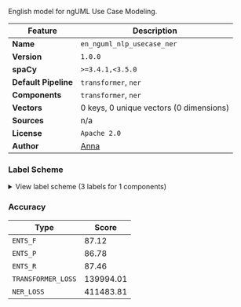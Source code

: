 English model for ngUML Use Case Modeling.

| Feature | Description |
| --- | --- |
| **Name** | `en_nguml_nlp_usecase_ner` |
| **Version** | `1.0.0` |
| **spaCy** | `>=3.4.1,<3.5.0` |
| **Default Pipeline** | `transformer`, `ner` |
| **Components** | `transformer`, `ner` |
| **Vectors** | 0 keys, 0 unique vectors (0 dimensions) |
| **Sources** | n/a |
| **License** | `Apache 2.0` |
| **Author** | [Anna](https://nguml.com) |

### Label Scheme

<details>

<summary>View label scheme (3 labels for 1 components)</summary>

| Component | Labels |
| --- | --- |
| **`ner`** | `ACTOR`, `SYSTEM`, `USECASE` |

</details>

### Accuracy

| Type | Score |
| --- | --- |
| `ENTS_F` | 87.12 |
| `ENTS_P` | 86.78 |
| `ENTS_R` | 87.46 |
| `TRANSFORMER_LOSS` | 139994.01 |
| `NER_LOSS` | 411483.81 |